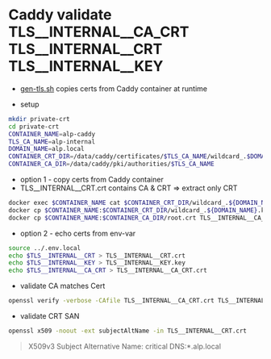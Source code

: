 # Caddy validate TLS__INTERNAL__CA_CRT TLS__INTERNAL__CRT TLS__INTERNAL__KEY
- [gen-tls.sh](../../../scripts/gen-tls.sh) copies certs from Caddy container at runtime

- setup
```bash
mkdir private-crt
cd private-crt
CONTAINER_NAME=alp-caddy
TLS_CA_NAME=alp-internal
DOMAIN_NAME=alp.local
CONTAINER_CRT_DIR=/data/caddy/certificates/$TLS_CA_NAME/wildcard_.$DOMAIN_NAME
CONTAINER_CA_DIR=/data/caddy/pki/authorities/$TLS_CA_NAME
```
- option 1 - copy certs from Caddy container
 - TLS__INTERNAL__CRT.crt contains CA & CRT => extract only CRT
```bash
docker exec $CONTAINER_NAME cat $CONTAINER_CRT_DIR/wildcard_.${DOMAIN_NAME}.crt | head -n 12 | awk '/-----BEGIN CERTIFICATE-----/,/-----END CERTIFICATE-----/' > TLS__INTERNAL__CRT.crt
docker cp $CONTAINER_NAME:$CONTAINER_CRT_DIR/wildcard_.${DOMAIN_NAME}.key TLS__INTERNAL__KEY.key
docker cp $CONTAINER_NAME:$CONTAINER_CA_DIR/root.crt TLS__INTERNAL__CA_CRT.crt
```
- option 2 - echo certs from env-var
```bash
source ../.env.local
echo $TLS__INTERNAL__CRT > TLS__INTERNAL__CRT.crt
echo $TLS__INTERNAL__KEY > TLS__INTERNAL__KEY.key
echo $TLS__INTERNAL__CA_CRT > TLS__INTERNAL__CA_CRT.crt
```
- validate CA matches Cert
```bash
openssl verify -verbose -CAfile TLS__INTERNAL__CA_CRT.crt TLS__INTERNAL__CRT.crt
```
- validate CRT SAN
```bash
openssl x509 -noout -ext subjectAltName -in TLS__INTERNAL__CRT.crt
```
> X509v3 Subject Alternative Name: critical
>   DNS:*.alp.local